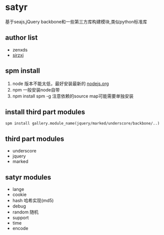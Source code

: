 # satyr
基于seajs,jQuery backbone和一些第三方库构建模块,类似python标准库

## author list
* zenxds
* [sirzxj](https://github.com/sirzxj)

## spm install
1. node 版本不能太低，最好安装最新的 [nodejs.org](http://nodejs.org/)
2. npm 一般安装node自带
3. npm install spm -g 注意依赖的source map可能需要单独安装

## install third part modules
	spm install gallery.module_name(jquery/marked/underscore/backbone/..)

## third part modules
* underscore
* jquery
* marked

## satyr modules
* lange
* cookie
* hash 		哈希实现(md5)
* debug
* random 	随机
* support
* time
* encode